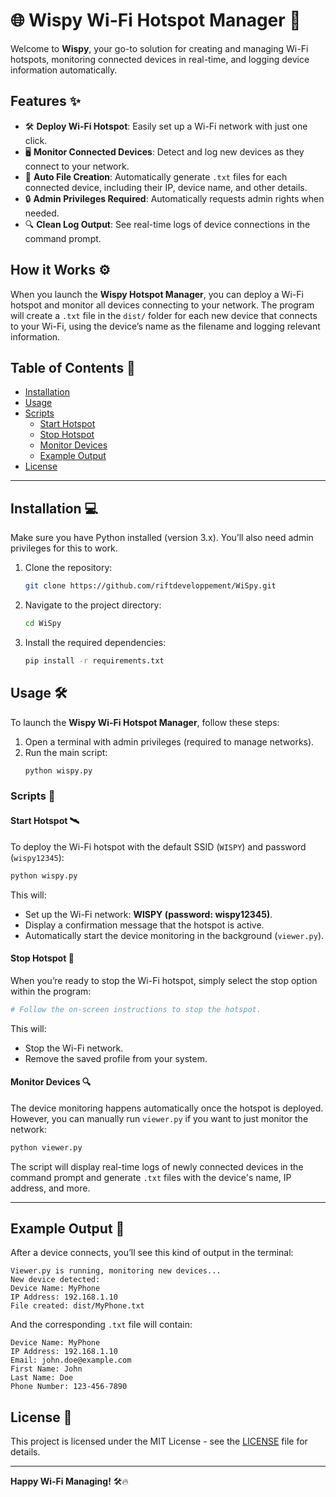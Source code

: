 # 🌐 Wispy Wi-Fi Hotspot Manager 🚀

Welcome to **Wispy**, your go-to solution for creating and managing Wi-Fi hotspots, monitoring connected devices in real-time, and logging device information automatically.

## Features ✨

- 🛠️ **Deploy Wi-Fi Hotspot**: Easily set up a Wi-Fi network with just one click.
- 🖥️ **Monitor Connected Devices**: Detect and log new devices as they connect to your network.
- 📂 **Auto File Creation**: Automatically generate `.txt` files for each connected device, including their IP, device name, and other details.
- 🔒 **Admin Privileges Required**: Automatically requests admin rights when needed.
- 🔍 **Clean Log Output**: See real-time logs of device connections in the command prompt.

## How it Works ⚙️

When you launch the **Wispy Hotspot Manager**, you can deploy a Wi-Fi hotspot and monitor all devices connecting to your network. The program will create a `.txt` file in the `dist/` folder for each new device that connects to your Wi-Fi, using the device’s name as the filename and logging relevant information.

## Table of Contents 📖

- [Installation](#installation-)
- [Usage](#usage-)
- [Scripts](#scripts-)
  - [Start Hotspot](#start-hotspot-)
  - [Stop Hotspot](#stop-hotspot-)
  - [Monitor Devices](#monitor-devices-)
  - [Example Output](#example-output-)
- [License](#license-)

---

## Installation 💻

Make sure you have Python installed (version 3.x). You’ll also need admin privileges for this to work.

1. Clone the repository:
   ```bash
   git clone https://github.com/riftdeveloppement/WiSpy.git
   ```

2. Navigate to the project directory:
   ```bash
   cd WiSpy
   ```

3. Install the required dependencies:
   ```bash
   pip install -r requirements.txt
   ```

## Usage 🛠️

To launch the **Wispy Wi-Fi Hotspot Manager**, follow these steps:

1. Open a terminal with admin privileges (required to manage networks).
2. Run the main script:
   ```bash
   python wispy.py
   ```

### Scripts 📜

#### Start Hotspot 🛰️

To deploy the Wi-Fi hotspot with the default SSID (`WISPY`) and password (`wispy12345`):

```bash
python wispy.py
```

This will:
- Set up the Wi-Fi network: **WISPY (password: wispy12345)**.
- Display a confirmation message that the hotspot is active.
- Automatically start the device monitoring in the background (`viewer.py`).

#### Stop Hotspot 🛑

When you’re ready to stop the Wi-Fi hotspot, simply select the stop option within the program:

```bash
# Follow the on-screen instructions to stop the hotspot.
```

This will:
- Stop the Wi-Fi network.
- Remove the saved profile from your system.

#### Monitor Devices 🔍

The device monitoring happens automatically once the hotspot is deployed. However, you can manually run `viewer.py` if you want to just monitor the network:

```bash
python viewer.py
```

The script will display real-time logs of newly connected devices in the command prompt and generate `.txt` files with the device's name, IP address, and more.

---

## Example Output 📝

After a device connects, you’ll see this kind of output in the terminal:

```
Viewer.py is running, monitoring new devices...
New device detected:
Device Name: MyPhone
IP Address: 192.168.1.10
File created: dist/MyPhone.txt
```

And the corresponding `.txt` file will contain:

```
Device Name: MyPhone
IP Address: 192.168.1.10
Email: john.doe@example.com
First Name: John
Last Name: Doe
Phone Number: 123-456-7890
```

## License 📄

This project is licensed under the MIT License - see the [LICENSE](LICENSE) file for details.

---

**Happy Wi-Fi Managing!** 🛠️🔥
